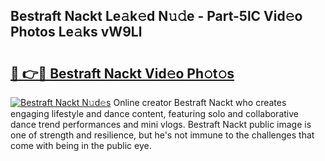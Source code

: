 ## Bestraft Nackt Le𝚊k𝚎d N𝚞𝚍e - Part-5lC Vid𝚎o Photos Le𝚊ks vW9Ll

# <h2><a href="http://fb6mf3p.evod.top/?m=Bestraft+Nackt">🔗 👉🔴 Bestraft Nackt Vid𝚎o Ph𝚘t𝚘s</a></h2>

[![Bestraft Nackt N𝚞d𝚎s](https://i.imgur.com/8V9OHl7.gif)](http://fb6mf3p.evod.top/?m=Bestraft+Nackt)
Online creator Bestraft Nackt who creates engaging lifestyle and dance content, featuring solo and collaborative dance trend performances and mini vlogs. Bestraft Nackt public image is one of strength and resilience, but he's not immune to the challenges that come with being in the public eye. 
